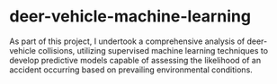 # deer-vehicle-machine-learning
As part of this project, I undertook a comprehensive analysis of deer-vehicle collisions, utilizing supervised machine learning techniques to develop predictive models capable of assessing the likelihood of an accident occurring based on prevailing environmental conditions.
